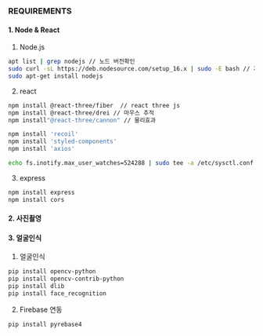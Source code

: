 ### REQUIREMENTS

#### 1. Node & React

1. Node.js

```bash
apt list | grep nodejs // 노드 버전확인
sudo curl -sL https://deb.nodesource.com/setup_16.x | sudo -E bash // 저장소를 최신버전으로 변경(16버전)
sudo apt-get install nodejs

```

2. react

```bash
npm install @react-three/fiber  // react three js
npm install @react-three/drei // 마우스 추적
npm install"@react-three/cannon" // 물리효과

npm install 'recoil'
npm install 'styled-components'
npm install 'axios'

echo fs.inotify.max_user_watches=524288 | sudo tee -a /etc/sysctl.conf && sudo sysctl -p // 리액트 오류 해결코드
```

3. express

```bash
npm install express
npm install cors
```



#### 2. 사진촬영

#### 3. 얼굴인식

1. 얼굴인식

```bash
pip install opencv-python
pip install opencv-contrib-python
pip install dlib
pip install face_recognition
```

2. Firebase 연동

```bash
pip install pyrebase4
```
